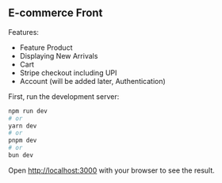## E-commerce Front

Features: 

- Feature Product
- Displaying New Arrivals
- Cart
- Stripe checkout including UPI
- Account (will be added later, Authentication)

First, run the development server:

```bash
npm run dev
# or
yarn dev
# or
pnpm dev
# or
bun dev
```

Open [http://localhost:3000](http://localhost:3000) with your browser to see the result.

